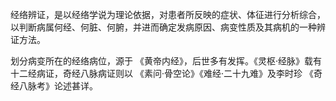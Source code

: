 经络辨证，是以经络学说为理论依据，对患者所反映的症状、体征进行分析综合，以判断病属何经、何脏、何腑，并进而确定发病原因、病变性质及其病机的一种辨证方法。

划分病变所在的经络病位，源于 《黄帝内经》，后世多有发挥。《灵枢·经脉》载有十二经病证，奇经八脉病证则以 《素问·骨空论》《难经·二十九难》及李时珍 《奇经八脉考》论述甚详。